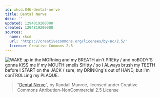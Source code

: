 ```yaml
---
id: xkcd.846-dental-nerve
title: Dental Nerve
desc: ''
updated: 1294819200000
created: 1294819200000
sources:
  name: xkcd
  url: 'https://creativecommons.org/licenses/by-nc/2.5/'
  license: Creative Commons 2.5
---
```

![WAKE up in the MORning and my BREATH ain't PREtty / and noBODY'S gonna KISS me if my MOUTH smells SHItty / so I ALways brush my TEETH before I START on the JACK / sure, my DRINKing's out of HAND, but I'm conTROLLing my PLAQUE.](https://imgs.xkcd.com/comics/dental_nerve.png)
> "[Dental Nerve](https://xkcd.com/846/)", by Randall Munroe, licensed under Creative Commons Attribution-NonCommercial 2.5 License
